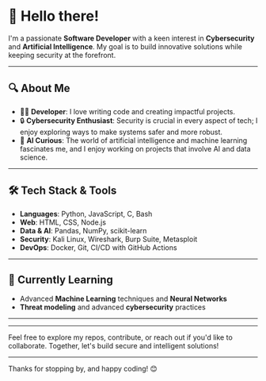 # 👋 Hello there!

I'm a passionate **Software Developer** with a keen interest in **Cybersecurity** and **Artificial Intelligence**. My goal is to build innovative solutions while keeping security at the forefront.

---

## 🔍 About Me
- 👨‍💻 **Developer**: I love writing code and creating impactful projects.
- 🔒 **Cybersecurity Enthusiast**: Security is crucial in every aspect of tech; I enjoy exploring ways to make systems safer and more robust.
- 🤖 **AI Curious**: The world of artificial intelligence and machine learning fascinates me, and I enjoy working on projects that involve AI and data science.

---

## 🛠️ Tech Stack & Tools
- **Languages**: Python, JavaScript, C, Bash
- **Web**: HTML, CSS, Node.js
- **Data & AI**: Pandas, NumPy, scikit-learn
- **Security**: Kali Linux, Wireshark, Burp Suite, Metasploit
- **DevOps**: Docker, Git, CI/CD with GitHub Actions

---

## 🌱 Currently Learning
- Advanced **Machine Learning** techniques and **Neural Networks**
- **Threat modeling** and advanced **cybersecurity** practices
  
---

 ---


Feel free to explore my repos, contribute, or reach out if you'd like to collaborate. Together, let's build secure and intelligent solutions!

---

Thanks for stopping by, and happy coding! 😊

